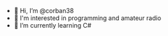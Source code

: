 - 👋 Hi, I’m @corban38
- 👀 I'm interested in programming and amateur radio
- 🌱 I’m currently learning C#
